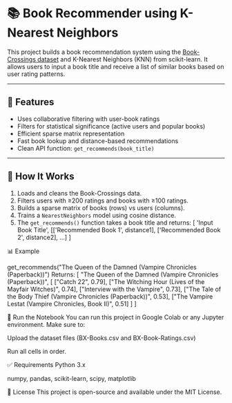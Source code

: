 # 📚 Book Recommender using K-Nearest Neighbors

This project builds a book recommendation system using the [Book-Crossings dataset](https://www.kaggle.com/datasets/ruchi798/bookcrossing-dataset) and K-Nearest Neighbors (KNN) from scikit-learn. 
It allows users to input a book title and receive a list of similar books based on user rating patterns.

---

## 🚀 Features

- Uses collaborative filtering with user-book ratings
- Filters for statistical significance (active users and popular books)
- Efficient sparse matrix representation
- Fast book lookup and distance-based recommendations
- Clean API function: `get_recommends(book_title)`

---

## 🔧 How It Works

1. Loads and cleans the Book-Crossings data.
2. Filters users with ≥200 ratings and books with ≥100 ratings.
3. Builds a sparse matrix of books (rows) vs users (columns).
4. Trains a `NearestNeighbors` model using cosine distance.
5. The `get_recommends()` function takes a book title and returns:
   [
     'Input Book Title',
     [['Recommended Book 1', distance1], ['Recommended Book 2', distance2], ...]
   ]
   
📊 Example

get_recommends("The Queen of the Damned (Vampire Chronicles (Paperback))")
Returns:
[
  "The Queen of the Damned (Vampire Chronicles (Paperback))",
  [
    ["Catch 22", 0.79],
    ["The Witching Hour (Lives of the Mayfair Witches)", 0.74],
    ["Interview with the Vampire", 0.73],
    ["The Tale of the Body Thief (Vampire Chronicles (Paperback))", 0.53],
    ["The Vampire Lestat (Vampire Chronicles, Book II)", 0.51]
  ]
]

🧪 Run the Notebook
You can run this project in Google Colab or any Jupyter environment. Make sure to:

Upload the dataset files (BX-Books.csv and BX-Book-Ratings.csv)

Run all cells in order.

✅ Requirements
Python 3.x

numpy, pandas, scikit-learn, scipy, matplotlib


📜 License
This project is open-source and available under the MIT License.
